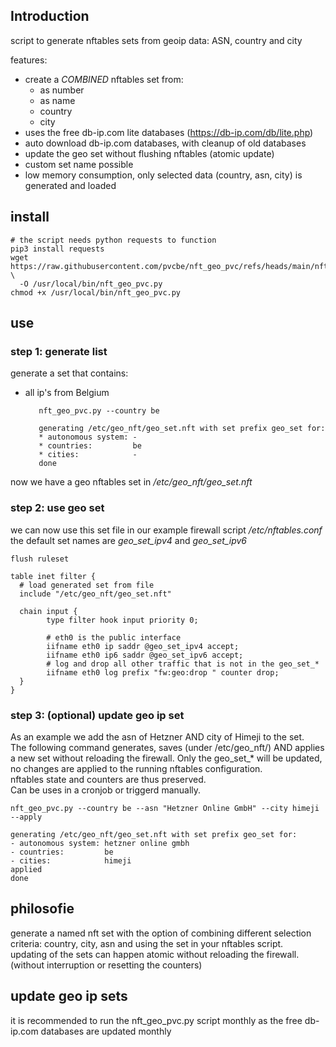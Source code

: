 ## Introduction
script to generate nftables sets from geoip data: ASN, country and city

features:
* create a *COMBINED* nftables set from:
  * as number
  * as name
  * country
  * city
* uses the free db-ip.com lite databases (https://db-ip.com/db/lite.php)
* auto download db-ip.com databases, with cleanup of old databases
* update the geo set without flushing nftables (atomic update)
* custom set name possible
* low memory consumption, only selected data (country, asn, city) is generated and loaded


## install

    # the script needs python requests to function
    pip3 install requests
    wget https://raw.githubusercontent.com/pvcbe/nft_geo_pvc/refs/heads/main/nft_geo_pvc.py \
      -O /usr/local/bin/nft_geo_pvc.py
    chmod +x /usr/local/bin/nft_geo_pvc.py 
    

## use 

### step 1: generate list
generate a set that contains:
* all ip's from Belgium  

         nft_geo_pvc.py --country be
    
         generating /etc/geo_nft/geo_set.nft with set prefix geo_set for:
         * autonomous system: -
         * countries:         be
         * cities:            -
         done

now we have a geo nftables set in */etc/geo_nft/geo_set.nft* 

### step 2: use geo set
we can now use this set file in our example firewall script */etc/nftables.conf*
the default set names are *geo_set_ipv4* and *geo_set_ipv6*

    flush ruleset

    table inet filter {
      # load generated set from file
      include "/etc/geo_nft/geo_set.nft"

      chain input {
            type filter hook input priority 0;
    
            # eth0 is the public interface
            iifname eth0 ip saddr @geo_set_ipv4 accept;
            iifname eth0 ip6 saddr @geo_set_ipv6 accept;
            # log and drop all other traffic that is not in the geo_set_*
            iifname eth0 log prefix "fw:geo:drop " counter drop;
      }
    }
   

### step 3: (optional) update geo ip set
As an example we add the asn of Hetzner AND city of Himeji to the set.  
The following command generates, saves (under /etc/geo_nft/) AND applies a new set without reloading the firewall.
Only the geo_set_* will be updated, no changes are applied to the running nftables configuration.  
nftables state and counters are thus preserved.  
Can be uses in a cronjob or triggerd manually.

    nft_geo_pvc.py --country be --asn "Hetzner Online GmbH" --city himeji --apply

    generating /etc/geo_nft/geo_set.nft with set prefix geo_set for:
    - autonomous system: hetzner online gmbh
    - countries:         be
    - cities:            himeji
    applied
    done

## philosofie
generate a named nft set with the option of combining different selection criteria: country, city, asn 
and using the set in your nftables script.  
updating of the sets can happen atomic without reloading the firewall. (without interruption or resetting the counters)



## update geo ip sets
it is recommended to run the nft_geo_pvc.py script monthly as the free db-ip.com databases are updated monthly

